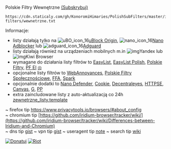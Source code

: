 Polskie Filtry Wewnętrzne [(Subskrybuj)](https://subscribe.adblockplus.org/?location=https://cdn.staticaly.com/gh/KonoromiHimaries/PolishSubFilters/master/internal-filters/wewnetrzne.txt&title=Polskie%20Filtry%20Wewnętrzne)
```
https://cdn.staticaly.com/gh/KonoromiHimaries/PolishSubFilters/master/internal-filters/wewnetrzne.txt
```

Informacje:

- listy działają tylko na ![uBO_icon_16](https://user-images.githubusercontent.com/22258847/58104215-675c2d00-7bb2-11e9-9ef7-53bd5d32139c.png)[uBlock Origin](https://github.com/gorhill/uBlock/releases), ![nano_icon_16](https://user-images.githubusercontent.com/22258847/58104236-7347ef00-7bb2-11e9-86c3-7f1646118e7e.png)[Nano Adblocker](https://github.com/NanoAdblocker/NanoCore/releases) lub ![adguard_icon_16](https://user-images.githubusercontent.com/22258847/58104254-7d69ed80-7bb2-11e9-989b-a0a73db4d808.png)[Adguard](https://github.com/AdguardTeam)
- listy działają również na urządzeniach mobilnych m.in ![img](https://user-images.githubusercontent.com/5884000/63644488-57d90c80-c6ea-11e9-82fe-b83ad3461557.png)Yandex lub ![img](https://user-images.githubusercontent.com/5884000/63644438-59560500-c6e9-11e9-8089-695a781bc095.png)Kiwi Browser
- wymagane do działania listy filtrów to [EasyList](https://subscribe.adblockplus.org/?location=https://easylist.to/easylist/easylist.txt&title=EasyList), [EasyList Polish](https://subscribe.adblockplus.org/?location=https://easylist-downloads.adblockplus.org/easylistpolish.txt&title=EasyList%20Polish), [Polskie Filtry](https://subscribe.adblockplus.org/?location=https://raw.githubusercontent.com/MajkiIT/polish-ads-filter/master/polish-adblock-filters/adblock.txt&title=Official%20Polish%20filters%20for%20AdBlock,%20uBlock%20Origin%20and%20AdGuard), [PF EI](https://subscribe.adblockplus.org/?location=https://cdn.statically.io/gh/PolishFiltersTeam/PolishAnnoyanceFilters/master/PPB.txt&title=Polskie%20Filtry%20Elementów%20Irytujących) [◎](https://polishannoyancefilters.netlify.com/modules/)
- opcjonalne listy filtrów to [WebAnnoyances](https://subscribe.adblockplus.org/?location=https://cdn.staticaly.com/gh/yourduskquibbles/webannoyances/master/ultralist.txt&title=Web%20Annoyances%20Ultralist), [Polskie Filtry Społecznościowe](https://subscribe.adblockplus.org/?location=https://cdn.staticaly.com/gh/MajkiIT/polish-ads-filter/master/adblock_social_filters/adblock_social_list.txt&title=Polskie%20Filtry%20Społecznościowe), [FFA](https://subscribe.adblockplus.org/?location=https://cdn.statically.io/gh/bogachenko/fuckfuckadblock/master/fuckfuckadblock.txt&title=Fuck%20Fuckadblock), [Spark](https://subscribe.adblockplus.org/?location=https://cdn.statically.io/gh/EnergizedProtection/block/master/spark/formats/filter&title=Energized%20Spark%20Protection)
- opcjonalnie dodatki to [Nano Defender](https://github.com/KonoromiHimaries/PolishSubFilters/blob/master/note/nano_defender.md), [Cookie](https://github.com/PolishFiltersTeam/PolishCookieConsent#polska-ciasteczkowa-zgoda), [Decentraleyes](https://decentraleyes.org/), [HTTPSE](https://www.eff.org/https-everywhere), [Canvas](https://add0n.com/canvas-fingerprint-blocker.html), [G](https://palant.de/2011/11/28/google-yandex-search-link-fix/), [PP](https://github.com/cowlicks/privacypossum#readme)
- extra zaincludowane listy z auto-aktualizacją co 24h [zewnetrzne_listy.template](https://github.com/KonoromiHimaries/PolishSubFilters/blob/master/templates/zewnetrzne_listy.template)

~ firefox tip https://www.privacytools.io/browsers/#about_config </br>
~ chromium tip [https://github.com/iridium-browser/tracker/wiki/](https://github.com/iridium-browser/tracker/wiki/Differences-between-Iridium-and-Chromium) </br>
~ dns tip [gist](https://gist.github.com/ookangzheng/c8fba46fe1dbcc8152e3231f53f91e86) ~ vpn tip [gist](https://gist.github.com/joepie91/5a9909939e6ce7d09e29) ~ useragent tip [note](https://github.com/KonoromiHimaries/PolishSubFilters/blob/master/note/pp-media.md) ~ search tip [wiki](https://github.com/asciimoo/searx/wiki/Searx-instances#alive-and-running)

[![Donatuj](https://img.shields.io/website-anonimowo-down-green-red/https/authedmine.com.svg?label=Donatuj&colorB=1caf92)](https://github.com/KonoromiHimaries/PolishSubFilters/blob/master/note/readme.md)
[![Riot](https://img.shields.io/badge/Riot-chat-brightgreen.svg)](https://riot.im/app/#/room/!IPhdjtOfWxVbiddKOo:matrix.org?via=matrix.org)
